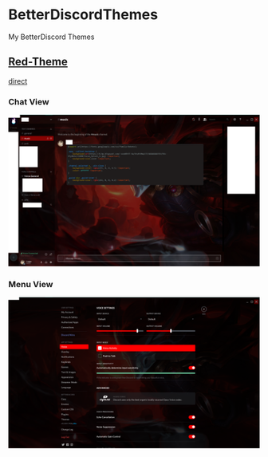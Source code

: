 # BetterDiscordThemes
My BetterDiscord Themes

## [Red-Theme ](/Red.theme.css) 
[direct](https://raw.githubusercontent.com/LoggeL/BetterDiscordThemes/master/Red.theme.css)
### Chat View
![ChatView](/Screenshots/RedInterface.png)
### Menu View
![MenuView](Screenshots/RedMenu.png)
